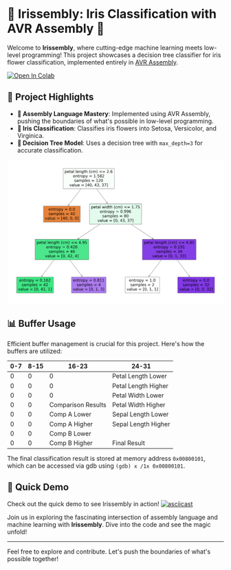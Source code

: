 # 🌟 Irissembly: Iris Classification with AVR Assembly 🌟

Welcome to **Irissembly**, where cutting-edge machine learning meets low-level programming! This project showcases a decision tree classifier for iris flower classification, implemented entirely in [AVR Assembly](https://ww1.microchip.com/downloads/en/DeviceDoc/AVR-Instruction-Set-Manual-DS40002198A.pdf).

[![Open In Colab](https://colab.research.google.com/assets/colab-badge.svg)](https://colab.research.google.com/drive/1uuUUe4KSJ94Sp6UCfkCl2pyvcXyLa_QN?usp=sharing)

## 🚀 Project Highlights

- **🔧 Assembly Language Mastery**: Implemented using AVR Assembly, pushing the boundaries of what's possible in low-level programming.
- **🌸 Iris Classification**: Classifies iris flowers into Setosa, Versicolor, and Virginica.
- **🌲 Decision Tree Model**: Uses a decision tree with `max_depth=3` for accurate classification.

![DecisionTree](./how.png)

## 📊 Buffer Usage

Efficient buffer management is crucial for this project. Here's how the buffers are utilized:

| 0-7 | 8-15 | 16-23              | 24-31               |
|-----|------|--------------------|---------------------|
| 0   | 0    | 0                  | Petal Length Lower  |
| 0   | 0    | 0                  | Petal Length Higher |
| 0   | 0    | 0                  | Petal Width Lower   |
| 0   | 0    | Comparison Results | Petal Width Higher  |
| 0   | 0    | Comp A Lower       | Sepal Length Lower  |
| 0   | 0    | Comp A Higher      | Sepal Length Higher |
| 0   | 0    | Comp B Lower       |                     |
| 0   | 0    | Comp B Higher      | Final Result        |

The final classification result is stored at memory address `0x00800101`, which can be accessed via gdb using `(gdb) x /1x 0x00800101`.

## 🎥 Quick Demo

Check out the quick demo to see Irissembly in action!
[![asciicast](https://asciinema.org/a/lRsxFATTRUVQq0r57WIV1qiVV.svg)](https://asciinema.org/a/lRsxFATTRUVQq0r57WIV1qiVV)

Join us in exploring the fascinating intersection of assembly language and machine learning with **Irissembly**. Dive into the code and see the magic unfold!

---

Feel free to explore and contribute. Let's push the boundaries of what's possible together!
